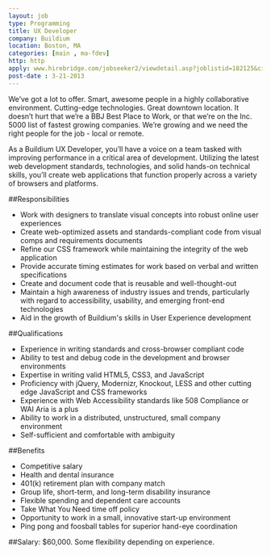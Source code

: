 ```yaml
---
layout: job
type: Programming
title: UX Developer
company: Buildium
location: Boston, MA
categories: [main , ma-fdev]
http: http
apply: www.hirebridge.com/jobseeker2/viewdetail.asp?joblistid=182125&cid=6897&logoh=1
post-date : 3-21-2013
---
```


We’ve got a lot to offer. Smart, awesome people in a highly collaborative environment. Cutting-edge technologies. Great downtown location. It doesn’t hurt that we’re a BBJ Best Place to Work, or that we’re on the Inc. 5000 list of fastest growing companies. We’re growing and we need the right people for the job - local or remote.

As a Buildium UX Developer, you’ll have a voice on a team tasked with improving performance in a critical area of development. Utilizing the latest web development standards, technologies, and solid hands-on technical skills, you’ll create web applications that function properly across a variety of browsers and platforms. 

##Responsibilities
* Work with designers to translate visual concepts into robust online user experiences
* Create web-optimized assets and standards-compliant code from visual comps and requirements documents
* Refine our CSS framework while maintaining the integrity of the web application
* Provide accurate timing estimates for work based on verbal and written specifications
* Create and document code that is reusable and well-thought-out
* Maintain a high awareness of industry issues and trends, particularly with regard to accessibility, usability, and emerging front-end technologies
* Aid in the growth of Buildium's skills in User Experience development

##Qualifications
* Experience in writing standards and cross-browser compliant code
* Ability to test and debug code in the development and browser environments
* Expertise in writing valid HTML5, CSS3, and JavaScript
* Proficiency with jQuery, Modernizr, Knockout, LESS and other cutting edge JavaScript and CSS frameworks
* Experience with Web Accessibility standards like 508 Compliance or WAI Aria is a plus
* Ability to work in a distributed, unstructured, small company environment
* Self-sufficient and comfortable with ambiguity

##Benefits
* Competitive salary
* Health and dental insurance
* 401(k) retirement plan with company match
* Group life, short-term, and long-term disability insurance
* Flexible spending and dependent care accounts
* Take What You Need time off policy
* Opportunity to work in a small, innovative start-up environment
* Ping pong and foosball tables for superior hand-eye coordination

##Salary: 
$60,000. Some flexibility depending on experience.